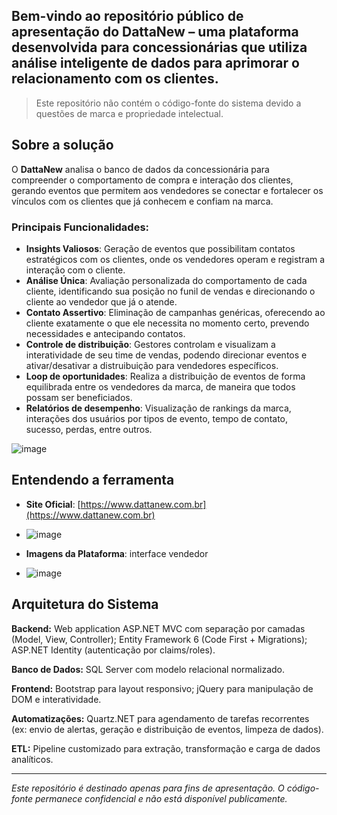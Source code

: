 ## Bem-vindo ao repositório público de apresentação do **DattaNew** – uma plataforma desenvolvida para **concessionárias** que utiliza análise inteligente de dados para aprimorar o relacionamento com os clientes.

> Este repositório não contém o código-fonte do sistema devido a questões de marca e propriedade intelectual.

##  Sobre a solução

O **DattaNew** analisa o banco de dados da concessionária para compreender o comportamento de compra e interação dos clientes,
gerando eventos que permitem aos vendedores se conectar e fortalecer os vínculos com os clientes que já conhecem e confiam na marca.

### Principais Funcionalidades:

- **Insights Valiosos**: Geração de eventos que possibilitam contatos estratégicos com os clientes, onde os vendedores operam e registram a interação com o cliente.
- **Análise Única**: Avaliação personalizada do comportamento de cada cliente, identificando sua posição no funil de vendas e direcionando o cliente ao vendedor que já o atende.
- **Contato Assertivo**: Eliminação de campanhas genéricas, oferecendo ao cliente exatamente o que ele necessita no momento certo, prevendo necessidades e antecipando contatos.
- **Controle de distribuição**: Gestores controlam e visualizam a interatividade de seu time de vendas, podendo direcionar eventos e ativar/desativar a distruibuição para vendedores específicos.
- **Loop de oportunidades**: Realiza a distribuição de eventos de forma equilibrada entre os vendedores da marca, de maneira que todos possam ser beneficiados.
- **Relatórios de desempenho**: Visualização de rankings da marca, interações dos usuários por tipos de evento, tempo de contato, sucesso, perdas, entre outros.

![image](https://github.com/user-attachments/assets/e6b07af7-7989-4d23-9f08-5244a9dee3aa)


## Entendendo a ferramenta

-  **Site Oficial**: [https://www.dattanew.com.br](https://www.dattanew.com.br)

-  ![image](https://github.com/user-attachments/assets/ef17fa90-6767-4f47-9047-3b5b0eed39a6)

-  **Imagens da Plataforma**: interface vendedor

-  ![image](https://github.com/user-attachments/assets/a3219ea2-9eee-402c-930c-6dd0f9fa7a28)


## Arquitetura do Sistema

**Backend:** Web application ASP.NET MVC com separação por camadas (Model, View, Controller); Entity Framework 6 (Code First + Migrations); ASP.NET Identity (autenticação por claims/roles).

**Banco de Dados:** SQL Server com modelo relacional normalizado.

**Frontend:** Bootstrap para layout responsivo; jQuery para manipulação de DOM e interatividade.

**Automatizações:** Quartz.NET para agendamento de tarefas recorrentes (ex: envio de alertas, geração e distribuição de eventos, limpeza de dados).

**ETL:** Pipeline customizado para extração, transformação e carga de dados analíticos.



---

*Este repositório é destinado apenas para fins de apresentação. O código-fonte permanece confidencial e não está disponível publicamente.*
